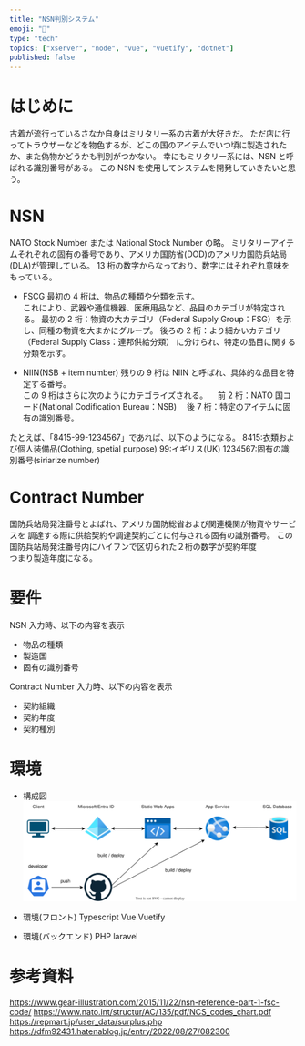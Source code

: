 ```yaml
---
title: "NSN判別システム"
emoji: "🔫"
type: "tech"
topics: ["xserver", "node", "vue", "vuetify", "dotnet"]
published: false
---
```


# はじめに

古着が流行っているさなか自身はミリタリー系の古着が大好きだ。
ただ店に行ってトラウザーなどを物色するが、どこの国のアイテムでいつ頃に製造されたか、また偽物かどうかも判別がつかない。
幸にもミリタリー系には、NSN と呼ばれる識別番号がある。
この NSN を使用してシステムを開発していきたいと思う。

# NSN

NATO Stock Number または National Stock Number の略。
ミリタリーアイテムそれぞれの固有の番号であり、アメリカ国防省(DOD)のアメリカ国防兵站局(DLA)が管理している。
13 桁の数字からなっており、数字にはそれぞれ意味をもっている。

- FSCG
  最初の 4 桁は、物品の種類や分類を示す。  
   これにより、武器や通信機器、医療用品など、品目のカテゴリが特定される。
  最初の 2 桁：物資の大カテゴリ（Federal Supply Group：FSG）を示し、同種の物資を大まかにグループ。
  後ろの 2 桁：より細かいカテゴリ（Federal Supply Class：連邦供給分類） に分けられ、特定の品目に関する分類を示す。

- NIIN(NSB + item number)
  残りの 9 桁は NIIN と呼ばれ、具体的な品目を特定する番号。  
   この 9 桁はさらに次のようにカテゴライズされる。
  　前 2 桁：NATO 国コード(National Codification Bureau：NSB)
  　後 7 桁：特定のアイテムに固有の識別番号。

たとえば、「8415-99-1234567」であれば、以下のようになる。
8415:衣類および個人装備品(Clothing, spetial purpose)
99:イギリス(UK)
1234567:固有の識別番号(siriarize number)

# Contract Number

国防兵站局発注番号とよばれ、アメリカ国防総省および関連機関が物資やサービスを
調達する際に供給契約や調達契約ごとに付与される固有の識別番号。
この国防兵站局発注番号内にハイフンで区切られた２桁の数字が契約年度  
つまり製造年度になる。

# 要件

NSN 入力時、以下の内容を表示

- 物品の種類
- 製造国
- 固有の識別番号

Contract Number 入力時、以下の内容を表示

- 契約組織
- 契約年度
- 契約種別

# 環境

- 構成図
  ![](/images/serachForMilitaryType/struction.svg)

- 環境(フロント)
  Typescript
  Vue
  Vuetify

- 環境(バックエンド)
  PHP
  laravel

# 参考資料

https://www.gear-illustration.com/2015/11/22/nsn-reference-part-1-fsc-code/
https://www.nato.int/structur/AC/135/pdf/NCS_codes_chart.pdf
https://repmart.jp/user_data/surplus.php
https://dfm92431.hatenablog.jp/entry/2022/08/27/082300

